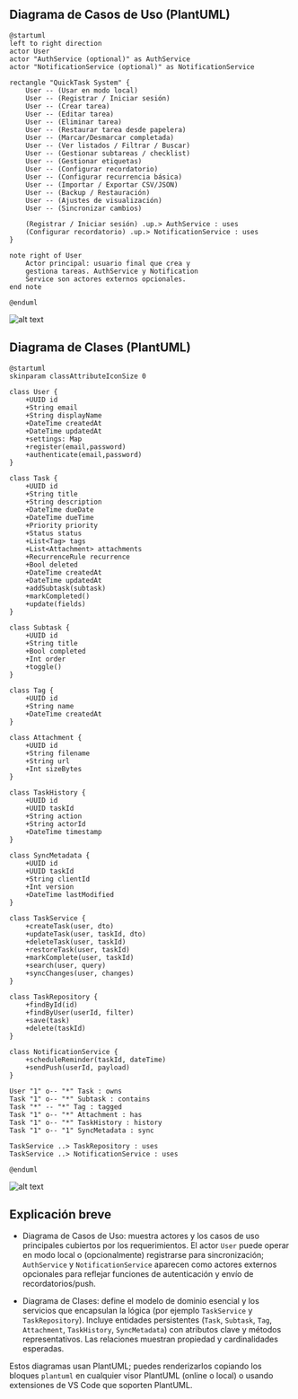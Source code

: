 ## Diagrama de Casos de Uso (PlantUML)

```plantuml
@startuml
left to right direction
actor User
actor "AuthService (optional)" as AuthService
actor "NotificationService (optional)" as NotificationService

rectangle "QuickTask System" {
	User -- (Usar en modo local)
	User -- (Registrar / Iniciar sesión)
	User -- (Crear tarea)
	User -- (Editar tarea)
	User -- (Eliminar tarea)
	User -- (Restaurar tarea desde papelera)
	User -- (Marcar/Desmarcar completada)
	User -- (Ver listados / Filtrar / Buscar)
	User -- (Gestionar subtareas / checklist)
	User -- (Gestionar etiquetas)
	User -- (Configurar recordatorio)
	User -- (Configurar recurrencia básica)
	User -- (Importar / Exportar CSV/JSON)
	User -- (Backup / Restauración)
	User -- (Ajustes de visualización)
	User -- (Sincronizar cambios)

	(Registrar / Iniciar sesión) .up.> AuthService : uses
	(Configurar recordatorio) .up.> NotificationService : uses
}

note right of User
	Actor principal: usuario final que crea y
	gestiona tareas. AuthService y Notification
	Service son actores externos opcionales.
end note

@enduml
```
![alt text](image.png)

## Diagrama de Clases (PlantUML)

```plantuml
@startuml
skinparam classAttributeIconSize 0

class User {
	+UUID id
	+String email
	+String displayName
	+DateTime createdAt
	+DateTime updatedAt
	+settings: Map
	+register(email,password)
	+authenticate(email,password)
}

class Task {
	+UUID id
	+String title
	+String description
	+DateTime dueDate
	+DateTime dueTime
	+Priority priority
	+Status status
	+List<Tag> tags
	+List<Attachment> attachments
	+RecurrenceRule recurrence
	+Bool deleted
	+DateTime createdAt
	+DateTime updatedAt
	+addSubtask(subtask)
	+markCompleted()
	+update(fields)
}

class Subtask {
	+UUID id
	+String title
	+Bool completed
	+Int order
	+toggle()
}

class Tag {
	+UUID id
	+String name
	+DateTime createdAt
}

class Attachment {
	+UUID id
	+String filename
	+String url
	+Int sizeBytes
}

class TaskHistory {
	+UUID id
	+UUID taskId
	+String action
	+String actorId
	+DateTime timestamp
}

class SyncMetadata {
	+UUID id
	+UUID taskId
	+String clientId
	+Int version
	+DateTime lastModified
}

class TaskService {
	+createTask(user, dto)
	+updateTask(user, taskId, dto)
	+deleteTask(user, taskId)
	+restoreTask(user, taskId)
	+markComplete(user, taskId)
	+search(user, query)
	+syncChanges(user, changes)
}

class TaskRepository {
	+findById(id)
	+findByUser(userId, filter)
	+save(task)
	+delete(taskId)
}

class NotificationService {
	+scheduleReminder(taskId, dateTime)
	+sendPush(userId, payload)
}

User "1" o-- "*" Task : owns
Task "1" o-- "*" Subtask : contains
Task "*" -- "*" Tag : tagged
Task "1" o-- "*" Attachment : has
Task "1" o-- "*" TaskHistory : history
Task "1" o-- "1" SyncMetadata : sync

TaskService ..> TaskRepository : uses
TaskService ..> NotificationService : uses

@enduml
```
![alt text](image-1.png)

## Explicación breve

- Diagrama de Casos de Uso: muestra actores y los casos de uso principales cubiertos por los requerimientos. El actor `User` puede operar en modo local o (opcionalmente) registrarse para sincronización; `AuthService` y `NotificationService` aparecen como actores externos opcionales para reflejar funciones de autenticación y envío de recordatorios/push.

- Diagrama de Clases: define el modelo de dominio esencial y los servicios que encapsulan la lógica (por ejemplo `TaskService` y `TaskRepository`). Incluye entidades persistentes (`Task`, `Subtask`, `Tag`, `Attachment`, `TaskHistory`, `SyncMetadata`) con atributos clave y métodos representativos. Las relaciones muestran propiedad y cardinalidades esperadas.

Estos diagramas usan PlantUML; puedes renderizarlos copiando los bloques `plantuml` en cualquier visor PlantUML (online o local) o usando extensiones de VS Code que soporten PlantUML.

